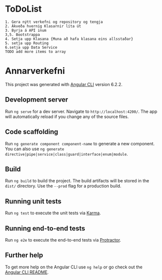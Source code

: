 # ToDoList
    1. Gera nýtt verkefni og repository og tengja
    2. Ákveða hvernig Klasarnir líta út
    3. Byrja á API inum
    3,5. Bootstrappa 
    4. Setja upp Klasana {Muna að hafa klasana eins allsstaðar}
    5. setja upp Routing
    6.setja upp Data Service
    TODO add more items to array
# Annarverkefni

This project was generated with [Angular CLI](https://github.com/angular/angular-cli) version 6.2.2.

## Development server

Run `ng serve` for a dev server. Navigate to `http://localhost:4200/`. The app will automatically reload if you change any of the source files.

## Code scaffolding

Run `ng generate component component-name` to generate a new component. You can also use `ng generate directive|pipe|service|class|guard|interface|enum|module`.

## Build

Run `ng build` to build the project. The build artifacts will be stored in the `dist/` directory. Use the `--prod` flag for a production build.

## Running unit tests

Run `ng test` to execute the unit tests via [Karma](https://karma-runner.github.io).

## Running end-to-end tests

Run `ng e2e` to execute the end-to-end tests via [Protractor](http://www.protractortest.org/).

## Further help

To get more help on the Angular CLI use `ng help` or go check out the [Angular CLI README](https://github.com/angular/angular-cli/blob/master/README.md).

